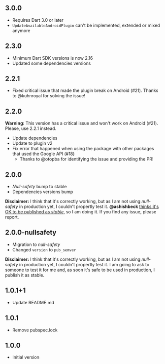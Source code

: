 ## 3.0.0

- Requires Dart 3.0 or later
- `UpdateAvailableAndroidPlugin` can't be implemented, extended or mixed anymore

## 2.3.0

- Minimum Dart SDK versions is now 2.16
- Updated some dependencies versions

## 2.2.1

- Fixed critical issue that made the plugin break on Android (#21). Thanks to @kuhnroyal for solving the issue!

## 2.2.0

**Warning:** This version has a critical issue and won't work on Android (#21). Please, use 2.2.1 instead.

- Update dependencies
- Update to plugin v2
- Fix error that happened when using the package with other packages that used the Google API (#18)
  - Thanks to @otopba for identifying the issue and providing the PR!

## 2.0.0

- *Null-safety* bump to stable
- Dependencies versions bump

**Disclaimer:** I think that it's correctly working, but as I am not using *null-safety* in production yet, I couldn't propertly test it. **@ashishbeck** [thinks it's OK to be published as *stable*](https://github.com/mateusfccp/update_available/issues/5#issuecomment-797945264), so I am doing it. If you find any issue, please report.

## 2.0.0-nullsafety

- Migration to *null-safety*
- Changed `version` to `pub_semver`

**Disclaimer:** I think that it's correctly working, but as I am not using *null-safety* in production yet, I couldn't propertly test it. I am going to ask to someone to test it for me and, as soon it's safe to be used in production, I publish it as stable.

## 1.0.1+1

- Update README.md

## 1.0.1

- Remove pubspec.lock

## 1.0.0

- Initial version

